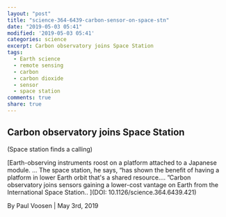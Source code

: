 ```yaml
---
layout: "post"
title: "science-364-6439-carbon-sensor-on-space-stn"
date: "2019-05-03 05:41"
modified: '2019-05-03 05:41'
categories: science
excerpt: Carbon observatory joins Space Station
tags:
  - Earth science
  - remote sensing
  - carbon
  - carbon dioxide
  - sensor
  - space station
comments: true
share: true
---
```


## Carbon observatory joins Space Station

(Space station finds a calling)

[Earth-observing instruments roost on a platform attached to a Japanese module. ... The space station, he says, “has shown the benefit of having a platform in lower Earth orbit that's a shared resource.... ”Carbon observatory joins sensors gaining a lower-cost vantage on Earth from the International Space Station.. ](DOI: 10.1126/science.364.6439.421)

By Paul Voosen | May 3rd, 2019
